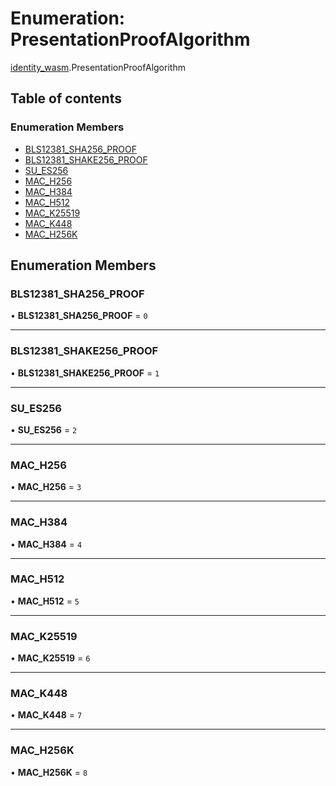 # Enumeration: PresentationProofAlgorithm

[identity\_wasm](../modules/identity_wasm.md).PresentationProofAlgorithm

## Table of contents

### Enumeration Members

- [BLS12381\_SHA256\_PROOF](identity_wasm.PresentationProofAlgorithm.md#bls12381_sha256_proof)
- [BLS12381\_SHAKE256\_PROOF](identity_wasm.PresentationProofAlgorithm.md#bls12381_shake256_proof)
- [SU\_ES256](identity_wasm.PresentationProofAlgorithm.md#su_es256)
- [MAC\_H256](identity_wasm.PresentationProofAlgorithm.md#mac_h256)
- [MAC\_H384](identity_wasm.PresentationProofAlgorithm.md#mac_h384)
- [MAC\_H512](identity_wasm.PresentationProofAlgorithm.md#mac_h512)
- [MAC\_K25519](identity_wasm.PresentationProofAlgorithm.md#mac_k25519)
- [MAC\_K448](identity_wasm.PresentationProofAlgorithm.md#mac_k448)
- [MAC\_H256K](identity_wasm.PresentationProofAlgorithm.md#mac_h256k)

## Enumeration Members

### BLS12381\_SHA256\_PROOF

• **BLS12381\_SHA256\_PROOF** = ``0``

___

### BLS12381\_SHAKE256\_PROOF

• **BLS12381\_SHAKE256\_PROOF** = ``1``

___

### SU\_ES256

• **SU\_ES256** = ``2``

___

### MAC\_H256

• **MAC\_H256** = ``3``

___

### MAC\_H384

• **MAC\_H384** = ``4``

___

### MAC\_H512

• **MAC\_H512** = ``5``

___

### MAC\_K25519

• **MAC\_K25519** = ``6``

___

### MAC\_K448

• **MAC\_K448** = ``7``

___

### MAC\_H256K

• **MAC\_H256K** = ``8``
